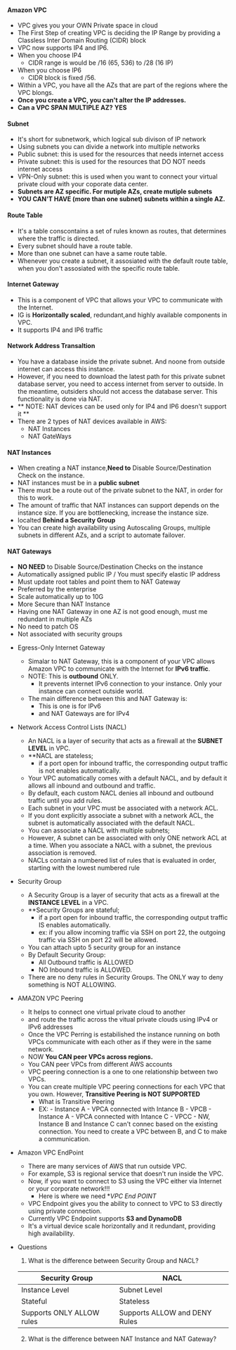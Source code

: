 #### Amazon VPC
  - VPC gives you your OWN Private space in cloud
  - The First Step of creating VPC is deciding the IP Range by providing a Classless Inter Domain Routing (CIDR) block
  - VPC now supports IP4 and IP6.
  - When you choose IP4
      - CIDR range is would be /16 (65, 536) to /28 (16 IP)
  - When you choose IP6
      - CIDR block is fixed /56.
  - Within a VPC, you have all the AZs that are part of the regions where the VPC blongs. 
  - **Once you create a VPC, you can't alter the IP addresses.** 
  - **Can a VPC SPAN MULTIPLE AZ?** **YES**
  
#### Subnet
  - It's short for subnetwork, which logical sub divison of IP network
  - Using subnets you can divide a network into multiple networks
  - Public subnet: this is used for the resources that needs internet access
  - Private subnet: this is used for the resources that DO NOT needs internet access
  - VPN-Only subnet: this is used when you want to connect your virtual private cloud with your coporate data center.
  - **Subnets are AZ specific. For mutiple AZs, create mutiple subnets** 
  - **YOU CAN'T HAVE (more than one subnet) subnets within a single AZ.**
 
#### Route Table
  - It's a table conscontains a set of rules known as routes, that determines where the traffic is directed. 
  - Every subnet should have a route table. 
  - More than one subnet can have a same route table. 
  - Whenever you create a subnet, it assosiated with the default route table, when you don't assosiated with the specific route table. 
    
#### Internet Gateway
   - This is a component of VPC that allows your VPC to communicate with the Internet. 
   - IG is **Horizontally scaled**, redundant,and highly available components in VPC. 
   - It supports IP4 and IP6 traffic
 
#### Network Address Transaltion
  - You have a database inside the private subnet. And noone from outside internet can access this instance. 
  - However, if you need to download the latest path for this private subnet database server, you need to access internet from server to    outside. In the meantime, outsiders should not access the database server. This functionality is done via NAT. 
  - ** NOTE: NAT devices can be used only for IP4 and IP6 doesn't support it **
  - There are 2 types of NAT devices available in AWS:
      - NAT Instances 
      - NAT GateWays
    
#### NAT Instances
  - When creating a NAT instance,**Need to** Disable Source/Destination Check on the instance.
  - NAT instances must be in a **public subnet**
  - There must be a route out of the private subnet to the NAT, in order for this to work.
  - The amount of traffic that NAT instances can support depends on the instance size. If you are bottlenecking, increase the instance       size.
  - localted **Behind a Security Group**
  - You can create high availability using Autoscaling Groups, multiple subnets in different AZs, and a script to automate failover.

#### NAT Gateways
  - **NO NEED** to Disable Source/Destination Checks on the instance
  - Automatically assigned public IP / You must specify elastic IP address
  - Must update root tables and point them to NAT Gateway
  - Preferred by the enterprise
  - Scale automatically up to 10G
  - More Secure than NAT Instance
  - Having one NAT Gateway in one AZ is not good enough, must me redundant in multiple AZs
  - No need to patch OS
  - Not associated with security groups
 
* Egress-Only Internet Gateway
   - Simalar to NAT Gateway, this is a component of your VPC allows Amazon VPC to communicate with the Internet for **IPv6 traffic**.  
   - NOTE: This is **outbound** ONLY. 
        - It prevents internet IPv6 connection to your instance. Only your instance can connect outside world.
   - The main difference between this and NAT Gateway is:
        - This is one is for IPv6
        - and NAT Gateways are for IPv4
                
* Network Access Control Lists (NACL)
   - An NACL is a layer of security that acts as a firewall at the **SUBNET LEVEL** in VPC.
   - **NACL are stateless; 
      - if a port open for inbound traffic, the corresponding output traffic is not enables automatically.      
   - Your VPC automatically comes with a default NACL, and by default it allows all inbound and outbound and traffic.
   - By default, each custom NACL denies all inbound and outbound traffic until you add rules. 
   - Each subnet in your VPC must be associated with a network ACL. 
   - If you dont explicitly associate a subnet with a network ACL, the subnet is automatically associated with the default NACL.
   - You can associate a NACL with multiple subnets; 
   - However, A subnet can be associated with only ONE network ACL at a time. When you associate a NACL with a subnet, the previous association is removed.
   - NACLs contain a numbered list of rules that is evaluated in order, starting with the lowest numbered rule

* Security Group
  - A Security Group is a layer of security that acts as a firewall at the **INSTANCE LEVEL** in  a VPC.
  - **Security Groups are stateful; 
      - if a port open for inbound traffic, the corresponding output traffic IS enables automatically.
      - ex: if you allow incoming traffic via SSH on port 22, the outgoing traffic via SSH on port 22 will be allowed.
  - You can attach upto 5 security group for an instance
  - By Default Security Group:
      - All Outbound traffic is ALLOWED
      - NO Inbound traffic is ALLOWED.
   - There are no deny rules in Security Groups. The ONLY way to deny something is NOT ALLOWING.
   
 * AMAZON VPC Peering
   - It helps to connect one virtual private cloud to another 
   - and route the traffic across the vitual private clouds using IPv4 or IPv6 addresses
   - Once the VPC Perring is estabilished the instance running on both VPCs communicate with each other as if they were in the same           network.
   - NOW **You CAN peer VPCs across regions.**
   - You CAN peer VPCs from different AWS accounts 
   - VPC peering connection is a one to one relationship between two VPCs. 
   - You can create multiple VPC peering connections for each VPC that you own. However, **Transitive Peering is NOT SUPPORTED**
      - What is Transitive Peering
      - EX: 
            - Instance A - VPCA connected with Intance B - VPCB
            - Instance A - VPCA connected with Intance C - VPCC
            - NW, Instance B and Instance C can't connec based on the existing connection. You need to create a VPC between B, and C to              make a communication.
      
 * Amazon VPC EndPoint
    - There are many services of AWS that run outside VPC. 
    - For example, S3 is regional service that doesn't run inside the VPC. 
    - Now, if you want to connect to S3 using the VPC either via Internet or your corporate network!!!
        - Here is where we need **VPC End POINT*
     - VPC Endpoint gives you the ability to connect to VPC to S3 directly using private connection.
     - Currently VPC Endpoint supports **S3 and DynamoDB**
     - It's a virtual device scale horizontally and it redundant, providing high availability. 
        
 
* Questions 
 
   1. What is the difference between Security Group and NACL?
  
  | Security Group | NACL|
  |-------------|-------|
  | Instance Level  |  Subnet Level|
  | Stateful | Stateless |
  | Supports ONLY ALLOW rules| Supports ALLOW and DENY Rules|
  
  
   2. What is the difference between NAT Instance and NAT Gateway?
   
   
